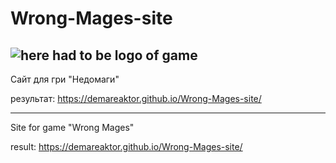 # Wrong-Mages-site
![here had to be logo of game](https://demareaktor.github.io/Wrong-Mages-site/images/Недомаги.gif)
----------------------------------------------------
Сайт для гри "Недомаги"

результат:
https://demareaktor.github.io/Wrong-Mages-site/

----------------------------------------------------
Site for game "Wrong Mages"

result:
https://demareaktor.github.io/Wrong-Mages-site/
